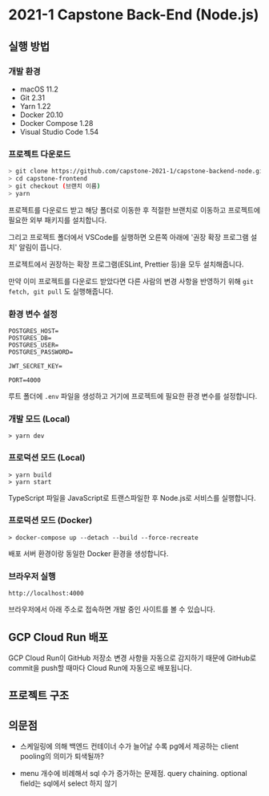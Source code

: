 # 2021-1 Capstone Back-End (Node.js)

## 실행 방법

### 개발 환경

- macOS 11.2
- Git 2.31
- Yarn 1.22
- Docker 20.10
- Docker Compose 1.28
- Visual Studio Code 1.54

### 프로젝트 다운로드

```bash
> git clone https://github.com/capstone-2021-1/capstone-backend-node.git
> cd capstone-frontend
> git checkout (브랜치 이름)
> yarn
```

프로젝트를 다운로드 받고 해당 폴더로 이동한 후 적절한 브랜치로 이동하고 프로젝트에 필요한 외부 패키지를 설치합니다.

그리고 프로젝트 폴더에서 VSCode를 실행하면 오른쪽 아래에 '권장 확장 프로그램 설치' 알림이 뜹니다.

프로젝트에서 권장하는 확장 프로그램(ESLint, Prettier 등)을 모두 설치해줍니다.

만약 이미 프로젝트를 다운로드 받았다면 다른 사람의 변경 사항을 반영하기 위해 `git fetch, git pull` 도 실행해줍니다.

### 환경 변수 설정

```
POSTGRES_HOST=
POSTGRES_DB=
POSTGRES_USER=
POSTGRES_PASSWORD=

JWT_SECRET_KEY=

PORT=4000
```

루트 폴더에 `.env` 파일을 생성하고 거기에 프로젝트에 필요한 환경 변수를 설정합니다.

### 개발 모드 (Local)

```shell
> yarn dev
```

### 프로덕션 모드 (Local)

```shell
> yarn build
> yarn start
```

TypeScript 파일을 JavaScript로 트랜스파일한 후 Node.js로 서비스를 실행합니다.

### 프로덕션 모드 (Docker)

```shell
> docker-compose up --detach --build --force-recreate
```

배포 서버 환경이랑 동일한 Docker 환경을 생성합니다.

### 브라우저 실행

```
http://localhost:4000
```

브라우저에서 아래 주소로 접속하면 개발 중인 사이트를 볼 수 있습니다.

## GCP Cloud Run 배포

GCP Cloud Run이 GitHub 저장소 변경 사항을 자동으로 감지하기 때문에 GitHub로 commit을 push할 때마다 Cloud Run에 자동으로 배포됩니다.

## 프로젝트 구조

## 의문점

- 스케일링에 의해 백엔드 컨테이너 수가 늘어날 수록 pg에서 제공하는 client pooling의 의미가 퇴색될까?

- menu 개수에 비례해서 sql 수가 증가하는 문제점. query chaining. optional field는 sql에서 select 하지 않기
